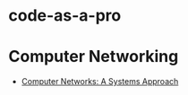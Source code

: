 # code-as-a-pro

# Computer Networking

- [Computer Networks: A Systems Approach](https://book.systemsapproach.org)
